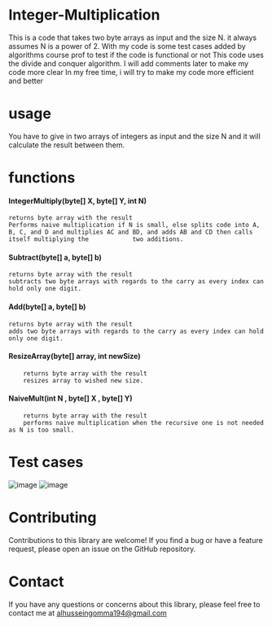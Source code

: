 # **Integer-Multiplication**
This is a code that takes two byte arrays as input and the size N. it always assumes N is a power of 2. With my code is some test cases added by algorithms course prof to test if the code is functional or not
	This code uses the divide and conquer algorithm. 
	I will add comments later to make my code more clear
	In my free time, i will try to make my code more efficient and better

# **usage**
You have to give in two arrays of integers as input and the size N and it will calculate the result between them.

# **functions**
#### IntegerMultiply(byte[] X, byte[] Y, int N) 
	returns byte array with the result 
  	Performs naive multiplication if N is small, else splits code into A, B, C, and D and multiplies AC and BD, and adds AB and CD then calls itself multiplying the 			two additions.
#### Subtract(byte[] a, byte[] b)
	returns byte array with the result 
 	subtracts two byte arrays with regards to the carry as every index can hold only one digit.
#### Add(byte[] a, byte[] b)
	returns byte array with the result 
 	adds two byte arrays with regards to the carry as every index can hold only one digit.
#### ResizeArray(byte[] array, int newSize)
		returns byte array with the result 
		resizes array to wished new size.
#### NaiveMult(int N , byte[] X , byte[] Y) 
		returns byte array with the result 
		performs naive multiplication when the recursive one is not needed as N is too small. 
# Test cases
![image](https://github.com/playboikairoo/IntegerMultiplication-in-C-using-karatsuba-and-byte-arrays/assets/103595234/55e32cdc-f7bb-4aa2-8322-b8bc50cd14cd)
![image](https://github.com/playboikairoo/IntegerMultiplication-in-C-using-karatsuba-and-byte-arrays/assets/103595234/983bd3c8-c4b0-4941-b7ac-cfda2930e7dd)

# Contributing
Contributions to this library are welcome! If you find a bug or have a feature request, please open an issue on the GitHub repository.

# Contact
If you have any questions or concerns about this library, please feel free to contact me at alhusseingomma194@gmail.com
 
